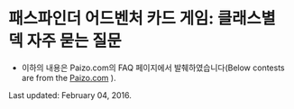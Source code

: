 패스파인더 어드벤처 카드 게임: 클래스별 덱 자주 묻는 질문
================================================

* 이하의 내용은 Paizo.com의 FAQ 페이지에서 발췌하였습니다(Below contests are from the [Paizo.com](http://paizo.com/paizo/faq/v5748nruor1gv) ).

Last updated: February 04, 2016.
